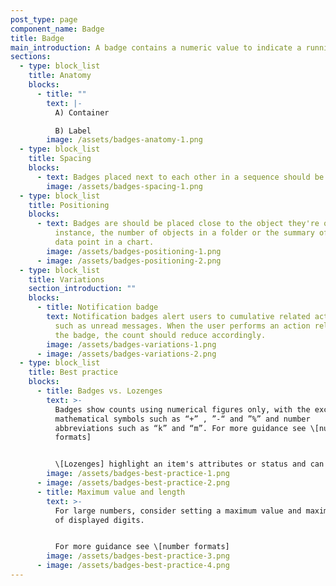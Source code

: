 ```yaml
---
post_type: page
component_name: Badge
title: Badge
main_introduction: A badge contains a numeric value to indicate a running tally
sections:
  - type: block_list
    title: Anatomy
    blocks:
      - title: ""
        text: |-
          A) Container 

          B) Label
        image: /assets/badges-anatomy-1.png
  - type: block_list
    title: Spacing
    blocks:
      - text: Badges placed next to each other in a sequence should be spaced 8px apart.
        image: /assets/badges-spacing-1.png
  - type: block_list
    title: Positioning
    blocks:
      - text: Badges are should be placed close to the object they're quantifying, for
          instance, the number of objects in a folder or the summary of each
          data point in a chart.
        image: /assets/badges-positioning-1.png
      - image: /assets/badges-positioning-2.png
  - type: block_list
    title: Variations
    section_introduction: ""
    blocks:
      - title: Notification badge
        text: Notification badges alert users to cumulative related actionable items,
          such as unread messages. When the user performs an action related to
          the badge, the count should reduce accordingly.
        image: /assets/badges-variations-1.png
      - image: /assets/badges-variations-2.png
  - type: block_list
    title: Best practice
    blocks:
      - title: Badges vs. Lozenges
        text: >-
          Badges show counts using numerical figures only, with the exception of
          mathematical symbols such as “+” , ”-“ and ”%” and number
          abbreviations such as “k” and “m”. For more guidance see \[number
          formats]


          \[Lozenges] highlight an item's attributes or status and can use alphanumeric characters.
        image: /assets/badges-best-practice-1.png
      - image: /assets/badges-best-practice-2.png
      - title: Maximum value and length
        text: >-
          For large numbers, consider setting a maximum value and maximum number
          of displayed digits.


          For more guidance see \[number formats]
        image: /assets/badges-best-practice-3.png
      - image: /assets/badges-best-practice-4.png
---
```

